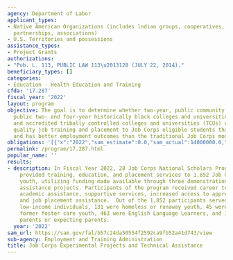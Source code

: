 ```yaml
---
agency: Department of Labor
applicant_types:
- Native American Organizations (includes lndian groups, cooperatives, corporations,
  partnerships, associations)
- U.S. Territories and possessions
assistance_types:
- Project Grants
authorizations:
- "Pub. L. 113, PUBLIC LAW 113\u2013128 (JULY 22, 2014)."
beneficiary_types: []
categories:
- Education - Health Education and Training
cfda: '17.287'
fiscal_year: '2022'
layout: program
objective: The goal is to determine whether two-year, public community colleges; accredited,
  public two- and four-year historically black colleges and universities (HBCUs);
  and accredited tribally controlled colleges and universities (TCUs) can provide
  quality job training and placement to Job Corps eligible students that is less costly
  and has better employment outcomes than the traditional Job Corps model.
obligations: '[{"x":"2022","sam_estimate":0.0,"sam_actual":14000000.0,"usa_spending_actual":14196963.0},{"x":"2023","sam_estimate":1000000.0,"sam_actual":0.0,"usa_spending_actual":1137579.0},{"x":"2024","sam_estimate":20000000.0,"sam_actual":0.0,"usa_spending_actual":0.0}]'
permalink: /program/17.287.html
popular_name: ''
results:
- description: In Fiscal Year 2022, 28 Job Corps National Scholars Program grantees
    provided training, education, and placement services to 1,852 Job Corps eligible
    youth, utilizing funding made available through three demonstration and technical
    assistance projects. Participants of the program received career technical training,
    academic assistance, supportive services, increased access to apprenticeship programs,
    and job placement assistance.  Out of the 1,852 participants served, 1,567 were
    low-income individuals, 131 were homeless or runaway youth, 45 were current or
    former foster care youth, 463 were English Language Learners, and 119 were single
    parents or expecting parents.
  year: '2022'
sam_url: https://sam.gov/fal/b57c24da50554f2592ca9fb52a41d743/view
sub-agency: Employment and Training Administration
title: Job Corps Experimental Projects and Technical Assistance
---
```

